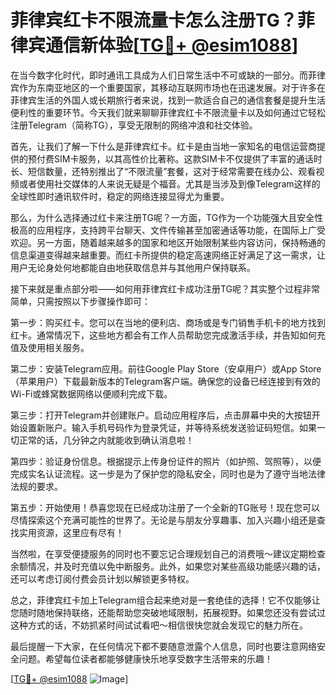 # 菲律宾红卡不限流量卡怎么注册TG？菲律宾通信新体验[[TG💪+ @esim1088](https://t.me/s/esim1088)]

在当今数字化时代，即时通讯工具成为人们日常生活中不可或缺的一部分。而菲律宾作为东南亚地区的一个重要国家，其移动互联网市场也在迅速发展。对于许多在菲律宾生活的外国人或长期旅行者来说，找到一款适合自己的通信套餐是提升生活便利性的重要环节。今天我们就来聊聊菲律宾红卡不限流量卡以及如何通过它轻松注册Telegram（简称TG），享受无限制的网络冲浪和社交体验。

首先，让我们了解一下什么是菲律宾红卡。红卡是由当地一家知名的电信运营商提供的预付费SIM卡服务，以其高性价比著称。这款SIM卡不仅提供了丰富的通话时长、短信数量，还特别推出了“不限流量”套餐，这对于经常需要在线办公、观看视频或者使用社交媒体的人来说无疑是个福音。尤其是当涉及到像Telegram这样的全球性即时通讯软件时，稳定的网络连接显得尤为重要。

那么，为什么选择通过红卡来注册TG呢？一方面，TG作为一个功能强大且安全性极高的应用程序，支持跨平台聊天、文件传输甚至加密通话等功能，在国际上广受欢迎。另一方面，随着越来越多的国家和地区开始限制某些内容访问，保持畅通的信息渠道变得越来越重要。而红卡所提供的稳定高速网络正好满足了这一需求，让用户无论身处何地都能自由地获取信息并与其他用户保持联系。

接下来就是重点部分啦——如何用菲律宾红卡成功注册TG呢？其实整个过程非常简单，只需按照以下步骤操作即可：

第一步：购买红卡。您可以在当地的便利店、商场或是专门销售手机卡的地方找到红卡。通常情况下，这些地方都会有工作人员帮助您完成激活手续，并告知如何充值及使用相关服务。

第二步：安装Telegram应用。前往Google Play Store（安卓用户）或App Store（苹果用户）下载最新版本的Telegram客户端。确保您的设备已经连接到有效的Wi-Fi或蜂窝数据网络以便顺利完成下载。

第三步：打开Telegram并创建账户。启动应用程序后，点击屏幕中央的大按钮开始设置新账户。输入手机号码作为登录凭证，并等待系统发送验证码短信。如果一切正常的话，几分钟之内就能收到确认消息啦！

第四步：验证身份信息。根据提示上传身份证件的照片（如护照、驾照等），以便完成实名认证流程。这一步是为了保护您的隐私安全，同时也是为了遵守当地法律法规的要求。

第五步：开始使用！恭喜您现在已经成功注册了一个全新的TG账号！现在您可以尽情探索这个充满可能性的世界了。无论是与朋友分享趣事、加入兴趣小组还是查找实用资源，这里应有尽有！

当然啦，在享受便捷服务的同时也不要忘记合理规划自己的消费哦～建议定期检查余额情况，并及时充值以免中断服务。此外，如果您对某些高级功能感兴趣的话，还可以考虑订阅付费会员计划以解锁更多特权。

总之，菲律宾红卡加上Telegram组合起来绝对是一套绝佳的选择！它不仅能够让您随时随地保持联络，还能帮助您突破地域限制，拓展视野。如果您还没有尝试过这种方式的话，不妨抓紧时间试试看吧～相信很快您就会发现它的魅力所在。

最后提醒一下大家，在任何情况下都不要随意泄露个人信息，同时也要注意网络安全问题。希望每位读者都能够健康快乐地享受数字生活带来的乐趣！

[[TG💪+ @esim1088](https://t.me/s/esim1088) ![Image](https://i.postimg.cc/4NQfJmqS/Snipaste-2025-05-13-00-14-12.png)]